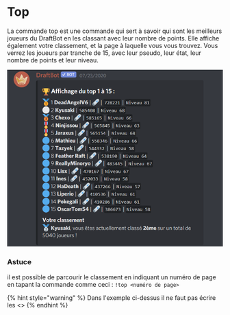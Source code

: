 # Top

La commande top est une commande qui sert à savoir qui sont les meilleurs joueurs du DraftBot en les classant avec leur nombre de points. Elle affiche également votre classement, et la page à laquelle vous vous trouvez. Vous verrez les joueurs par tranche de 15, avec leur pseudo, leur état, leur nombre de points et leur niveau.

![Exemple du r&#xE9;sultat de la commande top](../.gitbook/assets/image%20%285%29.png)

### Astuce

il est possible de parcourir le classement en indiquant un numéro de page en tapant la commande comme ceci : `!top <numéro de page>`

{% hint style="warning" %}
Dans l'exemple ci-dessus il ne faut pas écrire les &lt;&gt;
{% endhint %}

